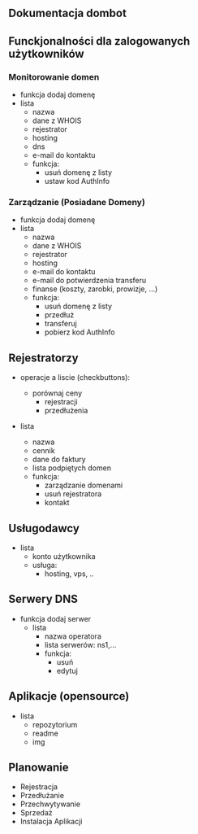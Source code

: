 ## Dokumentacja dombot

## Funckjonalności dla zalogowanych użytkowników

### Monitorowanie domen
+ funkcja dodaj domenę
+ lista
  + nazwa
  + dane z WHOIS
  + rejestrator
  + hosting
  + dns
  + e-mail do kontaktu  
  + funkcja:
    + usuń domenę z listy    
    + ustaw kod AuthInfo
    
### Zarządzanie (Posiadane Domeny)
+ funkcja dodaj domenę
+ lista
  + nazwa
  + dane z WHOIS
  + rejestrator
  + hosting
  + e-mail do kontaktu
  + e-mail do potwierdzenia transferu
  + finanse (koszty, zarobki, prowizje,  ...)
  + funkcja:
    + usuń domenę z listy
    + przedłuż    
    + transferuj
    + pobierz kod AuthInfo
    
    

## Rejestratorzy
+ operacje a liscie (checkbuttons):
  + porównaj ceny 
    + rejestracji
    + przedłużenia
        
+ lista
  + nazwa
  + cennik
  + dane do faktury
  + lista podpiętych domen
  + funkcja:
    + zarządzanie domenami
    + usuń rejestratora
    + kontakt

## Usługodawcy 

+ lista
  + konto użytkownika
  + usługa:
    + hosting, vps, ..


## Serwery DNS
+ funkcja dodaj serwer
  + lista
    + nazwa operatora
    + lista serwerów: ns1,...    
    + funkcja:
      + usuń
      + edytuj
      
      
## Aplikacje (opensource)
+ lista
  + repozytorium
  + readme
  + img

## Planowanie
+ Rejestracja
+ Przedłużanie
+ Przechwytywanie
+ Sprzedaż
+ Instalacja Aplikacji

